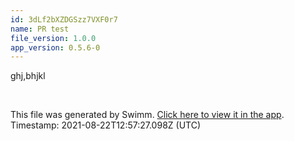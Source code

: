 ```yaml
---
id: 3dLf2bXZDGSzz7VXF0r7
name: PR test
file_version: 1.0.0
app_version: 0.5.6-0
---
```


ghj,bhjkl

<br/>

This file was generated by Swimm. [Click here to view it in the app](http://localhost:5000/#/repos/ls4DA2fLasmQuEbT4ipw/docs/3dLf2bXZDGSzz7VXF0r7). Timestamp: 2021-08-22T12:57:27.098Z (UTC)
